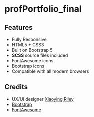 # profPortfolio_final

## Features

-  Fully Responsive
-  HTML5 + CSS3
-  Built on Bootstrap 5
-  **SCSS** source files included
-  FontAwesome icons
-  Bootstrap icons
-  Compatible with all modern browsers

## Credits
- UX/UI designer [Xiaoying Riley](https://twitter.com/3rdwave_themes)
- [Bootstrap](http://getbootstrap.com/)
- [FontAwesome](http://fortawesome.github.io/Font-Awesome/)
